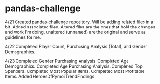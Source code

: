 # pandas-challenge

4/21
Created pandas-challenge repository. Will be adding related files in a bit.
Added associated files. Altered files are the ones that hold the changes and work I'm doing, unaltered (unnamed) are the original and serve as guidelines for me.

4/22
Completed Player Count, Purchasing Analysis (Total), and Gender Demographics.

4/23
Completed Gender Purchasing Analysis.
Completed Age Demographics.
Completed Age Purchasing Analysis.
Completed Top Spenders.
Completed Most Popular Items.
Completed Most Profitable Items.
Added HeroesOfPymoliTrendFindings.
